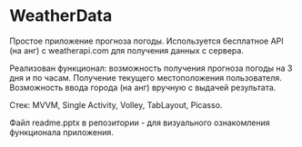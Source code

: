 # WeatherData
Простое приложение прогноза погоды.
Используется бесплатное API (на анг) с weatherapi.com для получения данных с сервера. 

Реализован функционал: возможность получения прогноза погоды на 3 дня и по часам. Получение текущего местоположения пользователя. Возможность ввода города (на анг) вручную с выдачей результата.

Стек: MVVM, Single Activity, Volley, TabLayout, Picasso.

Файл readme.pptx в репозитории - для визуального ознакомления функционала приложения.

